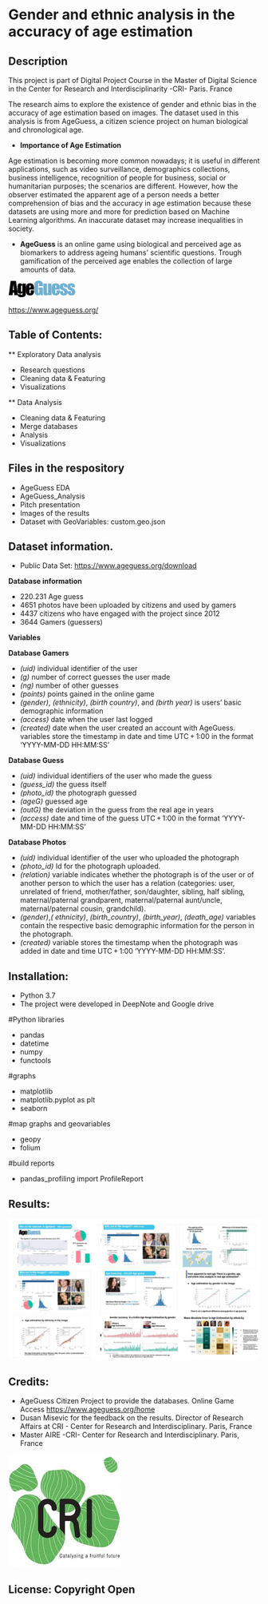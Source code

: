 # Gender and ethnic analysis in the accuracy of age estimation

## Description

This project is part of Digital Project Course in the Master of Digital Science in the Center for Research and Interdisciplinarity -CRI- Paris. France

The research aims to explore the existence of gender and ethnic bias in the accuracy of age estimation based on images. The dataset used in this analysis is from AgeGuess, a citizen science project on human biological and chronological age.  

* **Importance of Age Estimation** 

Age estimation is becoming more common nowadays; it is useful in different applications, such as video surveillance, demographics collections, business intelligence, recognition of people for business, social or humanitarian purposes; the scenarios are different. However, how the observer estimated the apparent age of a person needs a better comprehension of bias and the accuracy in age estimation because these datasets are using more and more for prediction based on Machine Learning algorithms. An inaccurate dataset may increase inequalities in society. 

* **AgeGuess** is an online game using biological and perceived age as biomarkers to address ageing humans' scientific questions. Trough gamification of the perceived age enables the collection of large amounts of data.

![logoAgeGuess](https://github.com/merlynjocol/AgeGuess-Data-Analysis--Gender-Ethnic-analysis-in-age-guessing/blob/main/logoAgeGuess.png)

https://www.ageguess.org/


## Table of Contents:

** Exploratory Data analysis
* Research questions
* Cleaning data & Featuring
* Visualizations 

** Data Analysis 
* Cleaning data & Featuring
* Merge databases
* Analysis 
* Visualizations

## Files in the respository
* AgeGuess EDA
* AgeGuess_Analysis
* Pitch presentation 
* Images of the results
* Dataset with GeoVariables: custom.geo.json


## Dataset information. 

* Public Data Set: https://www.ageguess.org/download

**Database information** 
* 220.231 Age guess  
* 4651 photos have been uploaded by citizens and used by gamers 
* 4437 citizens who have engaged with the project since 2012
* 3644 Gamers (guessers) 

**Variables**

**Database Gamers** 
* *(uid)* individual identifier of the user 
* *(g)* number of correct guesses the user made 
* *(ng)* number of other guesses 
* *(points)* points gained in the online game 
* *(gender)*, *(ethnicity)*, *(birth country)*, and *(birth year)* is users’ basic demographic information
* *(access)* date when the user last logged 
* *(created)*  date when the user created an account with AgeGuess. variables store the timestamp in date and time UTC + 1:00 in the format ‘YYYY-MM-DD HH:MM:SS’

**Database Guess**
* *(uid)* individual identifiers of the user who made the guess
* *(guess_id)* the guess itself
* *(photo_id)* the photograph guessed 
* *(ageG)* guessed age
* *(outG)* the deviation in the guess from the real age in years
* *(access)* date and time of the guess  UTC + 1:00 in the format ‘YYYY-MM-DD HH:MM:SS’

**Database Photos**
* *(uid)* individual identifier of the user who uploaded the photograph 
* *(photo_id)* Id for  the photograph uploaded.
* *(relation)* variable indicates whether the photograph is of the user or of another person to which the user has a relation (categories: user, unrelated of friend, mother/father, son/daughter, sibling, half sibling, maternal/paternal grandparent, maternal/paternal aunt/uncle, maternal/paternal cousin, grandchild). 
* *(gender)*,*( ethnicity)*, *(birth_country)*, *(birth_year)*, *(death_age)* variables contain the respective basic demographic information for the person in the photograph. 
* *(created)* variable stores the timestamp when the photograph was added in date and time UTC + 1:00 ‘YYYY-MM-DD HH:MM:SS’.

## Installation:
* Python 3.7
* The project were developed in DeepNote and Google drive

#Python libraries
* pandas
* datetime
* numpy
* functools

#graphs
* matplotlib
* matplotlib.pyplot as plt
* seaborn 

#map graphs and geovariables
* geopy
* folium

#build reports
* pandas_profiling import ProfileReport


## Results:

![logoCRI](https://github.com/merlynjocol/AgeGuess-Data-Analysis--Gender-Ethnic-analysis-in-age-guessing/blob/main/Results_AgeEstimation.JPG)

## Credits:
* AgeGuess Citizen Project to provide the databases. Online Game Access https://www.ageguess.org/home
* Dusan Misevic for the feedback on the results. Director of Research Affairs at CRI - Center for Research and Interdisciplinary. Paris, France 
* Master AIRE -CRI- Center for Research and Interdisciplinary. Paris, France 

![logoCRI](https://github.com/merlynjocol/AgeGuess-Data-Analysis--Gender-Ethnic-analysis-in-age-guessing/blob/main/logoCRI.jpg)

## License: Copyright Open


